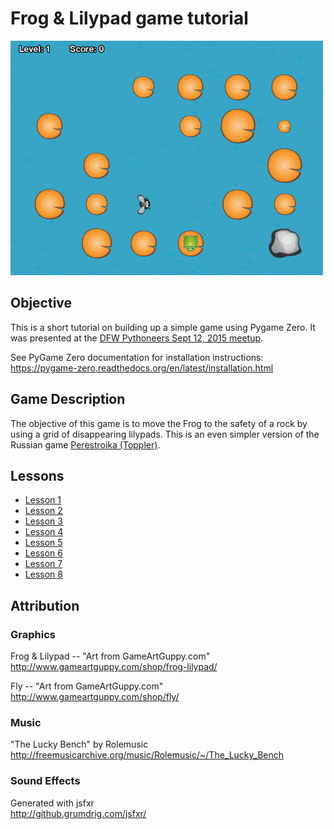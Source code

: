 # Frog & Lilypad game tutorial

![Game Clip](docs/images/game_clip.gif?raw=true)

## Objective
This is a short tutorial on building up a simple game using Pygame Zero. It
was presented at the [DFW Pythoneers Sept 12, 2015 meetup](http://www.meetup.com/dfwpython/events/222577053/).

See PyGame Zero documentation for installation instructions:  
https://pygame-zero.readthedocs.org/en/latest/installation.html

## Game Description
The objective of this game is to move the Frog to the safety of a rock by
using a grid of disappearing lilypads. This is an even simpler version of
the Russian game [Perestroika (Toppler)](https://en.wikipedia.org/wiki/Perestroika_(video_game)).

## Lessons

- [Lesson 1](lesson1/readme.md)
- [Lesson 2](lesson2/readme.md)
- [Lesson 3](lesson3/readme.md)
- [Lesson 4](lesson4/readme.md)
- [Lesson 5](lesson5/readme.md)
- [Lesson 6](lesson6/readme.md)
- [Lesson 7](lesson7/readme.md)
- [Lesson 8](lesson8/readme.md)

## Attribution

### Graphics
  Frog & Lilypad -- "Art from GameArtGuppy.com"  
  http://www.gameartguppy.com/shop/frog-lilypad/

  Fly -- "Art from GameArtGuppy.com"  
  http://www.gameartguppy.com/shop/fly/

### Music
  "The Lucky Bench" by Rolemusic  
  http://freemusicarchive.org/music/Rolemusic/~/The_Lucky_Bench

### Sound Effects
  Generated with jsfxr  
  http://github.grumdrig.com/jsfxr/
